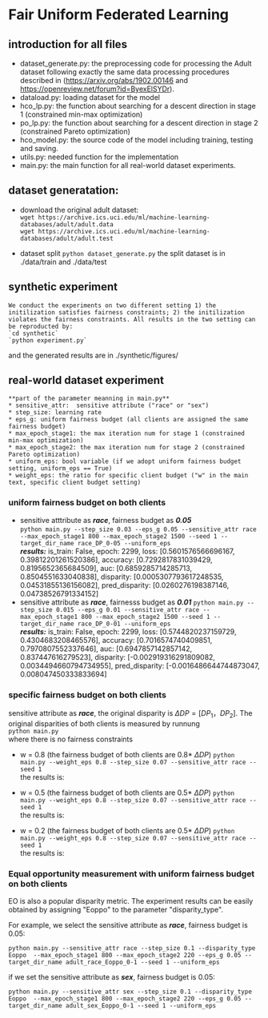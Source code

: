 # Fair Uniform Federated Learning


## introduction for all files
* dataset_generate.py: the preprocessing code for processing the Adult dataset following exactly the same data processing procedures described in (https://arxiv.org/abs/1902.00146 and https://openreview.net/forum?id=ByexElSYDr).
* dataload.py: loading dataset for the model
* hco_lp.py: the function about searching for a descent direction in stage 1 (constrained min-max optimization)
* po_lp.py: the function about searching for a descent direction in stage 2 (constrained Pareto optimization)
* hco_model.py: the source code of the model including training, testing and saving.
* utils.py: needed function for the implementation
* main.py: the main function for all real-world dataset experiments.

## dataset generatation:
* download the original adult dataset:  
`wget https://archive.ics.uci.edu/ml/machine-learning-databases/adult/adult.data`  
`wget https://archive.ics.uci.edu/ml/machine-learning-databases/adult/adult.test`  

* dataset split
`python dataset_generate.py`
the split dataset is in ./data/train and ./data/test

## synthetic experiment 
    We conduct the experiments on two different setting 1) the initilization satisfies fairness constraints; 2) the initilization violates the fairness constraints. All results in the two setting can be reproducted by: 
    `cd synthetic`
    `python experiment.py`
and the generated results are in ./synthetic/figures/

## real-world dataset experiment

    **part of the parameter meanning in main.py**
    * sensitive_attr:  sensitive attribute ("race" or "sex")
    * step_size: learning rate
    * eps_g: uniform fairness budget (all clients are assigned the same fairness budget)
    * max_epoch_stage1: the max iteration num for stage 1 (constrained min-max optimization)
    * max_epoch_stage2: the max iteration num for stage 2 (constrained Pareto optimization)
    * uniform_eps: bool variable (if we adopt uniform fairness budget setting, uniform_eps == True)
    * weight_eps: the ratio for specific client budget ("w" in the main text, specific client budget setting)

### uniform fairness budget on both clients 
*   sensitive atttribute as ***race***,  fairness budget as ***0.05***  
`python main.py --step_size 0.03 --eps_g 0.05 --sensitive_attr race --max_epoch_stage1 800 --max_epoch_stage2 1500 --seed 1 --target_dir_name race_DP_0-05 --uniform_eps`  
***results:*** is_train: False, epoch: 2299, loss: [0.5601576566696167, 0.39812201261520386], accuracy: [0.7292817831039429, 0.8195652365684509], auc: [0.6859285714285713, 0.8504551633040838], disparity: [0.0005307793617248535, 0.04531855136156082], pred_disparity: [0.0260276198387146, 0.04738526791334152]
*   sensitive attribute as ***race***, fairnesss budget as ***0.01***
`python main.py --step_size 0.015 --eps_g 0.01 --sensitive_attr race --max_epoch_stage1 800 --max_epoch_stage2 1500 --seed 1 --target_dir_name race_DP_0-01 --uniform_eps`  
***results:*** is_train: False, epoch: 2299, loss: [0.5744820237159729, 0.4304683208465576], accuracy: [0.7016574740409851, 0.7970807552337646], auc: [0.6947857142857142, 0.837447616279523], disparity: [-0.002919316291809082, 0.0034494660794734955], pred_disparity: [-0.0016486644744873047, 0.008047450333833694]

### specific fairness budget on both clients 
  sensitive attribute as ***race***, the original disparity is $\Delta DP = [DP_1， DP_2]$.
  The original disparities of both clients is measured by runnung  
  `python main.py`  
  where there is no fairness constraints  

*   w = 0.8  (the fairness budget of both clients are 0.8* $\Delta DP$)
    `python main.py --weight_eps 0.8 --step_size 0.07 --sensitive_attr race --seed 1`  
    the results is:

*   w = 0.5  (the fairness budget of both clients are 0.5* $\Delta DP$)
    `python main.py --weight_eps 0.8 --step_size 0.07 --sensitive_attr race --seed 1`  
    the results is:  

*   w = 0.2  (the fairness budget of both clients are 0.5* $\Delta DP$)
    `python main.py --weight_eps 0.8 --step_size 0.07 --sensitive_attr race --seed 1`  
    the results is:

### Equal opportunity measurement with uniform fairness budget on both clients
EO is also a popular disparity metric. The experiment results can be easily obtained by assigning "Eoppo" to the parameter "disparity_type".

For example, we select the sensitive attribute as ***race***, fairness budget is 0.05:  

`python main.py --sensitive_attr race --step_size 0.1 --disparity_type Eoppo  --max_epoch_stage1 800 --max_epoch_stage2 220 --eps_g 0.05 --target_dir_name adult_race_Eoppo_0-1 --seed 1 --uniform_eps`  

if we set the sensitive attribute as ***sex***, fairness budget is 0.05:

`python main.py --sensitive_attr sex --step_size 0.1 --disparity_type Eoppo  --max_epoch_stage1 800 --max_epoch_stage2 220 --eps_g 0.05 --target_dir_name adult_sex_Eoppo_0-1 --seed 1 --uniform_eps`  

